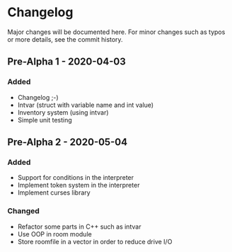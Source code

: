 # Changelog
Major changes will be documented here. For minor changes such as typos or more details, see the commit history.

## Pre-Alpha 1 - 2020-04-03

### Added

* Changelog ;-)
* Intvar (struct with variable name and int value)
* Inventory system (using intvar)
* Simple unit testing

## Pre-Alpha 2 - 2020-05-04

### Added

* Support for conditions in the interpreter
* Implement token system in the interpreter
* Implement curses library

### Changed

* Refactor some parts in C++ such as intvar
* Use OOP in room module
* Store roomfile in a vector in order to reduce drive I/O
